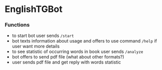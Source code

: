 # EnglishTGBot
### Functions
- to start bot user sends `/start`
- bot texts information about usage and offers to use command `/help` if user want more details
- to see statistic of occurring words in book user sends `/analyze`
- bot offers to send pdf file (what about other formats?)
- user sends pdf file and get reply with words statistic